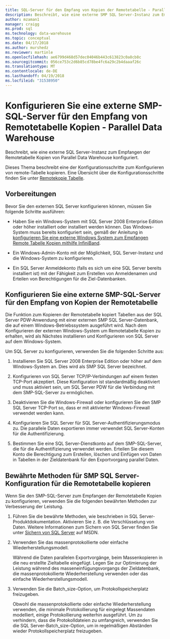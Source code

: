 ```yaml
---
title: SQL-Server für den Empfang von Kopien der Remotetabelle - Parallel Data Warehouse konfigurieren | Microsoft Docs
description: Beschreibt, wie eine externe SMP SQL Server-Instanz zum Empfangen der Remotetabelle Kopien von Parallel Data Warehouse zu konfigurieren.
author: mzaman1
manager: craigg
ms.prod: sql
ms.technology: data-warehouse
ms.topic: conceptual
ms.date: 04/17/2018
ms.author: murshedz
ms.reviewer: martinle
ms.openlocfilehash: ae6799d468d57dec04046b443c613823c0a8cb8c
ms.sourcegitcommit: 056ce753c2d6b85cd78be4fc6a29c2b4daaaf26c
ms.translationtype: MT
ms.contentlocale: de-DE
ms.lasthandoff: 04/19/2018
ms.locfileid: "31538950"
---
```

# <a name="configure-an-external-smp-sql-server-to-receive-remote-table-copies---parallel-data-warehouse"></a>Konfigurieren Sie eine externe SMP-SQL-Server für den Empfang von Remotetabelle Kopien - Parallel Data Warehouse
Beschreibt, wie eine externe SQL Server-Instanz zum Empfangen der Remotetabelle Kopien von Parallel Data Warehouse konfiguriert.  

Dieses Thema beschreibt eine der Konfigurationsschritte zum Konfigurieren von remote-Tabelle kopieren. Eine Übersicht über die Konfigurationsschritte finden Sie unter [Remotekopie Tabelle](remote-table-copy.md).  
  
## <a name="before-you-begin"></a>Vorbereitungen  
Bevor Sie den externen SQL Server konfigurieren können, müssen Sie folgende Schritte ausführen:  
  
-   Haben Sie ein Windows-System mit SQL Server 2008 Enterprise Edition oder höher installiert oder installiert werden können. Das Windows-System muss bereits konfiguriert sein, gemäß der Anleitung in [konfigurieren Sie eine externe Windows System zum Empfangen Remote Tabelle Kopien mithilfe InfiniBand](configure-an-external-windows-system-to-receive-remote-table-copies-using-infiniband.md).  
  
-   Ein Windows-Admin-Konto mit der Möglichkeit, SQL Server-Instanz und die Windows-System zu konfigurieren.  
  
-   Ein SQL Server Anmeldekonto (falls es sich um eine SQL Server bereits installiert ist) mit der Fähigkeit zum Erstellen von Anmeldenamen und Erteilen von Berechtigungen für die Ziel-Datenbanken.  
  
## <a name="HowToSQLServer"></a>Konfigurieren Sie eine externe SMP-SQL-Server für den Empfang von Kopien der Remotetabelle  
Die Funktion zum Kopieren der Remotetabelle kopiert Tabellen aus der SQL Server PDW-Anwendung mit einer externen SMP SQL Server-Datenbank, die auf einem Windows-Betriebssystem ausgeführt wird. Nach dem Konfigurieren der externen Windows-System um Remotetabelle Kopien zu erhalten, wird als Nächstes installieren und Konfigurieren von SQL Server auf dem Windows-System.  
  
Um SQL Server zu konfigurieren, verwenden Sie die folgenden Schritte aus:  
  
1.  Installieren Sie SQL Server 2008 Enterprise Edition oder höher auf dem Windows-System an. Dies wird als SMP SQL Server bezeichnet.  
  
2.  Konfigurieren von SQL Server TCP/IP-Verbindungen auf einem festen TCP-Port akzeptiert. Diese Konfiguration ist standardmäßig deaktiviert und muss aktiviert sein, um SQL Server PDW für die Verbindung mit dem SMP-SQL-Server zu ermöglichen.  
  
3.  Deaktivieren Sie die Windows-Firewall oder konfigurieren Sie den SMP SQL Server TCP-Port so, dass er mit aktivierter Windows-Firewall verwendet werden kann.  
  
4.  Konfigurieren Sie SQL Server für SQL Server-Authentifizierungsmodus zu. Die parallele Daten exportieren immer verwendet SQL Server-Konten für die Authentifizierung.  
  
5.  Bestimmen Sie eine SQL Server-Dienstkonto auf dem SMP-SQL-Server, die für die Authentifizierung verwendet werden. Erteilen Sie diesem Konto die Berechtigung zum Erstellen, löschen und Einfügen von Daten in Tabellen in der Zieldatenbank für den Exportvorgang parallel Daten.  
  
## <a name="BPSQLConfig"></a>Bewährte Methoden für SMP SQL Server-Konfiguration für die Remotetabelle kopieren  
Wenn Sie den SMP-SQL-Server zum Empfangen der Remotetabelle Kopien zu konfigurieren, verwenden Sie die folgenden bewährten Methoden zur Verbesserung der Leistung.  
  
1.  Führen Sie die bewährte Methoden, wie beschrieben in SQL Server-Produktdokumentation. Aktivieren Sie z. B. die Verschlüsselung von Daten. Weitere Informationen zum Sichern von SQL Server finden Sie unter [Sichern von SQL Server](../relational-databases/security/securing-sql-server.md) auf MSDN.  
  
2.  Verwenden Sie das massenprotokollierte oder einfache Wiederherstellungsmodell.  
  
    Während die Daten parallelen Exportvorgänge, beim Massenkopieren in die neu erstellte Zieltabelle eingefügt. Legen Sie zur Optimierung der Leistung während des masseneinfügungsvorgangs der Zieldatenbank, die massenprotokollierte Wiederherstellung verwenden oder das einfache Wiederherstellungsmodell.  
  
3.  Verwenden Sie die Batch_size-Option, um Protokollspeicherplatz freizugeben.  
  
    Obwohl die massenprotokollierte oder einfache Wiederherstellung verwenden, die minimale Protokollierung für eingelegt Massendaten modelliert, einige Protokollierung weiterhin ausgeführt. Um zu verhindern, dass die Protokolldateien zu umfangreich, verwenden Sie die SQL Server-Batch_size-Option, um in regelmäßigen Abständen wieder Protokollspeicherplatz freizugeben.  
  
<!-- MISSING LINKS 
## See Also  
[Common Metadata Query Examples &#40;SQL Server PDW&#41;](../sqlpdw/common-metadata-query-examples-sql-server-pdw.md)  
-->
  
